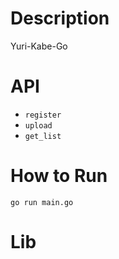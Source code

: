 # Description
Yuri-Kabe-Go

# API
- `register`
- `upload`
- `get_list`

# How to Run
```
go run main.go
```


# Lib